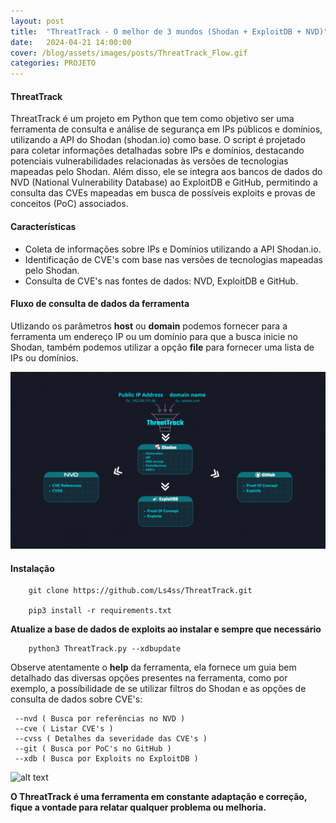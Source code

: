 ```yaml
---
layout: post
title:  "ThreatTrack - O melhor de 3 mundos (Shodan + ExploitDB + NVD)"
date:   2024-04-21 14:00:00
cover: /blog/assets/images/posts/ThreatTrack_Flow.gif
categories: PROJETO
---
```


#### ThreatTrack
     
ThreatTrack é um projeto em Python que tem como objetivo ser uma ferramenta de consulta e análise de segurança em IPs públicos e domínios, utilizando a API do Shodan (shodan.io) como base.
O script é projetado para coletar informações detalhadas sobre IPs e domínios, destacando potenciais vulnerabilidades relacionadas às versões de tecnologias mapeadas pelo Shodan.
Além disso, ele se integra aos bancos de dados do NVD (National Vulnerability Database) ao ExploitDB e GitHub, permitindo a consulta das CVEs mapeadas em busca de possíveis exploits e provas de conceitos (PoC) associados.
 
#### Características
     
+ Coleta de informações sobre IPs e Domínios utilizando a API Shodan.io.
+ Identificação de CVE's com base nas versões de tecnologias mapeadas pelo Shodan.
+ Consulta de CVE's nas fontes de dados: NVD, ExploitDB e GitHub.

#### Fluxo de consulta de dados da ferramenta

Utlizando os parâmetros **host** ou **domain** podemos fornecer para a ferramenta um endereço IP ou um domínio para que a busca inicie no Shodan, também podemos utilizar a opção **file** para fornecer uma lista de IPs ou domínios.

![alt text](https://raw.githubusercontent.com/Ls4ss/blog/main/assets/images/posts/ThreatTrack_Flow.gif)

#### Instalação

        git clone https://github.com/Ls4ss/ThreatTrack.git

        pip3 install -r requirements.txt
        
**Atualize a base de dados de exploits ao instalar e sempre que necessário**

        python3 ThreatTrack.py --xdbupdate

Observe atentamente o **help** da ferramenta, ela fornece um guia bem detalhado das diversas opções presentes na ferramenta, como por exemplo, a possíbilidade de se utilizar filtros do Shodan e as opções de consulta de dados sobre CVE's:

     --nvd ( Busca por referências no NVD )
     --cve ( Listar CVE's )
     --cvss ( Detalhes da severidade das CVE's )
     --git ( Busca por PoC's no GitHub )
     --xdb ( Busca por Exploits no ExploitDB )

![alt text](https://raw.githubusercontent.com/Ls4ss/ThreatTrack/main/example/tt_help.png)

**O ThreatTrack é uma ferramenta em constante adaptação e correção, fique a vontade para relatar qualquer problema ou melhoria.**
